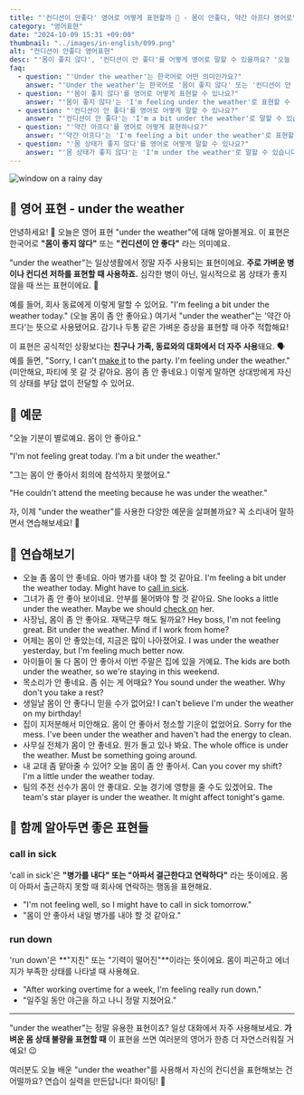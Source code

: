 ```yaml
---
title: "'컨디션이 안좋다' 영어로 어떻게 표현할까 🤒 - 몸이 안좋다, 약간 아프다 영어로"
category: "영어표현"
date: "2024-10-09 15:31 +09:00"
thumbnail: "../images/in-english/099.png"
alt: "컨디션이 안좋다 영어표현"
desc: "'몸이 좋지 않다', '컨디션이 안 좋다'를 어떻게 영어로 말할 수 있을까요? '오늘 기분이 별로예요. 몸이 안 좋아요.', '그는 몸이 안 좋아서 회의에 참석하지 못했어요.' 등을 영어로 표현하는 법을 배워봅시다. 다양한 예문을 통해서 연습하고 본인의 표현으로 만들어 보세요."
faq:
  - question: "'Under the weather'는 한국어로 어떤 의미인가요?"
    answer: "'Under the weather'는 한국어로 '몸이 좋지 않다' 또는 '컨디션이 안 좋다'라는 의미입니다."
  - question: "'몸이 좋지 않다'를 영어로 어떻게 표현할 수 있나요?"
    answer: "'몸이 좋지 않다'는 'I'm feeling under the weather'로 표현할 수 있습니다."
  - question: "'컨디션이 안 좋다'를 영어로 어떻게 말할 수 있나요?"
    answer: "'컨디션이 안 좋다'는 'I'm a bit under the weather'로 말할 수 있습니다."
  - question: "'약간 아프다'를 영어로 어떻게 표현하나요?"
    answer: "'약간 아프다'는 'I'm feeling a bit under the weather'로 표현할 수 있습니다."
  - question: "'몸 상태가 좋지 않다'를 영어로 어떻게 말할 수 있나요?"
    answer: "'몸 상태가 좋지 않다'는 'I'm under the weather'로 말할 수 있습니다."
---
```


![window on a rainy day](../images/in-english/099-1.jpeg)

## 🌟 영어 표현 - under the weather

안녕하세요! 👋 오늘은 영어 표현 "under the weather"에 대해 알아볼게요. 이 표현은 한국어로 **"몸이 좋지 않다"** 또는 **"컨디션이 안 좋다"** 라는 의미예요.

"under the weather"는 일상생활에서 정말 자주 사용되는 표현이에요. **주로 가벼운 병이나 컨디션 저하를 표현할 때 사용하죠.** 심각한 병이 아닌, 일시적으로 몸 상태가 좋지 않을 때 쓰는 표현이에요. 🤒

예를 들어, 회사 동료에게 이렇게 말할 수 있어요. "I'm feeling a bit under the weather today." (오늘 몸이 좀 안 좋아요.) 여기서 "under the weather"는 '약간 아프다'는 뜻으로 사용됐어요. 감기나 두통 같은 가벼운 증상을 표현할 때 아주 적합해요!

이 표현은 공식적인 상황보다는 **친구나 가족, 동료와의 대화에서 더 자주 사용**돼요. 🗣️ 예를 들면, "Sorry, I can't [make it](/blog/in-english/244.make-it/) to the party. I'm feeling under the weather." (미안해요, 파티에 못 갈 것 같아요. 몸이 좀 안 좋네요.) 이렇게 말하면 상대방에게 자신의 상태를 부담 없이 전달할 수 있어요.

## 📖 예문

"오늘 기분이 별로예요. 몸이 안 좋아요."

"I'm not feeling great today. I'm a bit under the weather."

"그는 몸이 안 좋아서 회의에 참석하지 못했어요."

"He couldn't attend the meeting because he was under the weather."

자, 이제 "under the weather"를 사용한 다양한 예문을 살펴볼까요? 꼭 소리내어 말하면서 연습해보세요! 🚀

## 💬 연습해보기

<ul data-interactive-list>
  <li data-interactive-item>
    <span data-toggler>오늘 좀 몸이 안 좋네요. 아마 병가를 내야 할 것 같아요.</span>
    <span data-answer>I'm feeling a bit under the weather today. Might have to <a href="/blog/vocab-1/032.call-in-sick/">call in sick</a>.</span>
  </li>
  <li data-interactive-item>
    <span data-toggler>그녀가 좀 안 좋아 보이네요. 안부를 물어봐야 할 것 같아요.</span>
    <span data-answer>She looks a little under the weather. Maybe we should <a href="/blog/in-english/106.check-on/">check on</a> her.</span>
  </li>
  <li data-interactive-item>
    <span data-toggler>사장님, 몸이 좀 안 좋아요. 재택근무 해도 될까요?</span>
    <span data-answer>Hey boss, I'm not feeling great. Bit under the weather. Mind if I work from home?</span>
  </li>
  <li data-interactive-item>
    <span data-toggler>어제는 몸이 안 좋았는데, 지금은 많이 나아졌어요.</span>
    <span data-answer>I was under the weather yesterday, but I'm feeling much better now.</span>
  </li>
  <li data-interactive-item>
    <span data-toggler>아이들이 둘 다 몸이 안 좋아서 이번 주말은 집에 있을 거예요.</span>
    <span data-answer>The kids are both under the weather, so we're staying in this weekend.</span>
  </li>
  <li data-interactive-item>
    <span data-toggler>목소리가 안 좋네요. 좀 쉬는 게 어때요?</span>
    <span data-answer>You sound under the weather. Why don't you take a rest?</span>
  </li>
  <li data-interactive-item>
    <span data-toggler>생일날 몸이 안 좋다니 믿을 수가 없어요!</span>
    <span data-answer>I can't believe I'm under the weather on my birthday!</span>
  </li>
  <li data-interactive-item>
    <span data-toggler>집이 지저분해서 미안해요. 몸이 안 좋아서 청소할 기운이 없었어요.</span>
    <span data-answer>Sorry for the mess. I've been under the weather and haven't had the energy to clean.</span>
  </li>
  <li data-interactive-item>
    <span data-toggler>사무실 전체가 몸이 안 좋네요. 뭔가 돌고 있나 봐요.</span>
    <span data-answer>The whole office is under the weather. Must be something going around.</span>
  </li>
  <li data-interactive-item>
    <span data-toggler>내 교대 좀 맡아줄 수 있어? 오늘 몸이 좀 안 좋아서.</span>
    <span data-answer>Can you cover my shift? I'm a little under the weather today.</span>
  </li>
  <li data-interactive-item>
    <span data-toggler>팀의 주전 선수가 몸이 안 좋대요. 오늘 경기에 영향을 줄 수도 있겠어요.</span>
    <span data-answer>The team's star player is under the weather. It might affect tonight's game.</span>
  </li>
</ul>

## 🤝 함께 알아두면 좋은 표현들

### call in sick

'call in sick'은 **"병가를 내다" 또는 "아파서 결근한다고 연락하다"** 라는 뜻이에요. 몸이 아파서 출근하지 못할 때 회사에 연락하는 행동을 표현해요.

- "I'm not feeling well, so I might have to call in sick tomorrow."
- "몸이 안 좋아서 내일 병가를 내야 할 것 같아요."

### run down

'run down'은 **"지친" 또는 "기력이 떨어진"**이라는 뜻이에요. 몸이 피곤하고 에너지가 부족한 상태를 나타낼 때 사용해요.

- "After working overtime for a week, I'm feeling really run down."
- "일주일 동안 야근을 하고 나니 정말 지쳤어요."

---

"under the weather"는 정말 유용한 표현이죠? 일상 대화에서 자주 사용해보세요. **가벼운 몸 상태 불량을 표현할 때** 이 표현을 쓰면 여러분의 영어가 한층 더 자연스러워질 거예요! 😉

여러분도 오늘 배운 "under the weather"를 사용해서 자신의 컨디션을 표현해보는 건 어떨까요? 연습이 실력을 만든답니다! 화이팅! 💪
